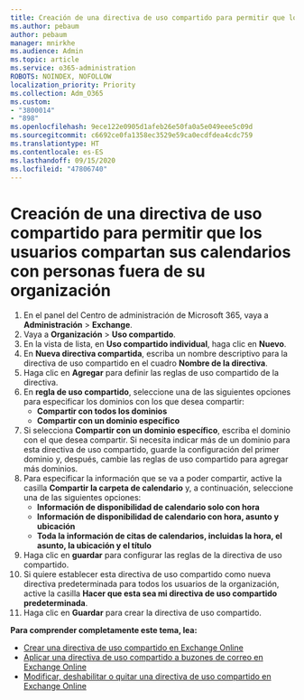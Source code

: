```yaml
---
title: Creación de una directiva de uso compartido para permitir que los usuarios compartan sus calendarios con personas fuera de su organización
ms.author: pebaum
author: pebaum
manager: mnirkhe
ms.audience: Admin
ms.topic: article
ms.service: o365-administration
ROBOTS: NOINDEX, NOFOLLOW
localization_priority: Priority
ms.collection: Adm_O365
ms.custom:
- "3800014"
- "898"
ms.openlocfilehash: 9ece122e0905d1afeb26e50fa0a5e049eee5c09d
ms.sourcegitcommit: c6692ce0fa1358ec3529e59ca0ecdfdea4cdc759
ms.translationtype: HT
ms.contentlocale: es-ES
ms.lasthandoff: 09/15/2020
ms.locfileid: "47806740"
---
```

# <a name="create-a-sharing-policy-to-allow-your-users-to-share-their-calendar-with-people-outside-your-organization"></a>Creación de una directiva de uso compartido para permitir que los usuarios compartan sus calendarios con personas fuera de su organización

1. En el panel del Centro de administración de Microsoft 365, vaya a **Administración** > **Exchange**.
2. Vaya a **Organización** > **Uso compartido**.
3. En la vista de lista, en **Uso compartido individual**, haga clic en **Nuevo**.
4. En **Nueva directiva compartida**, escriba un nombre descriptivo para la directiva de uso compartido en el cuadro **Nombre de la directiva**.
5. Haga clic en **Agregar** para definir las reglas de uso compartido de la directiva.
6. En **regla de uso compartido**, seleccione una de las siguientes opciones para especificar los dominios con los que desea compartir:
    - **Compartir con todos los dominios**
    - **Compartir con un dominio específico**
8. Si selecciona **Compartir con un dominio específico**, escriba el dominio con el que desea compartir. Si necesita indicar más de un dominio para esta directiva de uso compartido, guarde la configuración del primer dominio y, después, cambie las reglas de uso compartido para agregar más dominios.
9. Para especificar la información que se va a poder compartir, active la casilla **Compartir la carpeta de calendario** y, a continuación, seleccione una de las siguientes opciones:
    - **Información de disponibilidad de calendario solo con hora**
    - **Información de disponibilidad de calendario con hora, asunto y ubicación**
    - **Toda la información de citas de calendarios, incluidas la hora, el asunto, la ubicación y el título**
11. Haga clic en **guardar** para configurar las reglas de la directiva de uso compartido.
12. Si quiere establecer esta directiva de uso compartido como nueva directiva predeterminada para todos los usuarios de la organización, active la casilla **Hacer que esta sea mi directiva de uso compartido predeterminada**.
13. Haga clic en **Guardar** para crear la directiva de uso compartido.  

**Para comprender completamente este tema, lea:**

- [Crear una directiva de uso compartido en Exchange Online](https://docs.microsoft.com/exchange/sharing/sharing-policies/create-a-sharing-policy)
- [Aplicar una directiva de uso compartido a buzones de correo en Exchange Online](https://docs.microsoft.com/exchange/sharing/sharing-policies/apply-a-sharing-policy)
- [Modificar, deshabilitar o quitar una directiva de uso compartido en Exchange Online](https://docs.microsoft.com/exchange/sharing/sharing-policies/modify-a-sharing-policy)